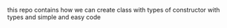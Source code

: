 this repo contains how we can create class with types of constructor with types and simple 
and easy code 

